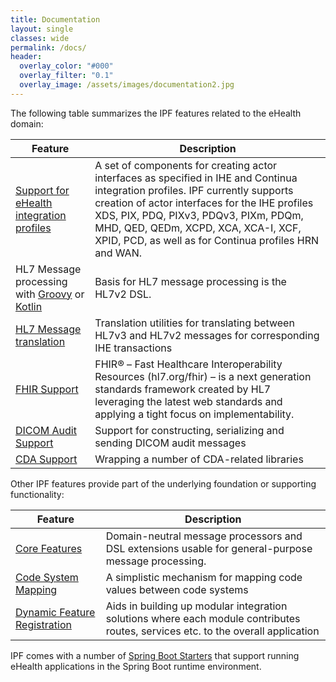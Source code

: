 ```yaml
---
title: Documentation
layout: single
classes: wide
permalink: /docs/
header:
  overlay_color: "#000"
  overlay_filter: "0.1"
  overlay_image: /assets/images/documentation2.jpg
---
```


The following table summarizes the IPF features related to the eHealth domain:

| Feature                                              | Description                                                  |
| ---------------------------------------------------- | ------------------------------------------------------------ |
| [Support for eHealth integration profiles][]         | A set of components for creating actor interfaces as specified in IHE and Continua integration profiles. IPF currently supports creation of actor interfaces for the IHE profiles XDS, PIX, PDQ, PIXv3, PDQv3, PIXm, PDQm, MHD, QED, QEDm, XCPD, XCA, XCA-I, XCF, XPID, PCD, as well as for Continua profiles HRN and WAN. |
| HL7 Message processing with [Groovy][] or [Kotlin][] | Basis for HL7 message processing is the HL7v2 DSL.           |
| [HL7 Message translation][]                          | Translation utilities for translating between HL7v3 and HL7v2 messages for corresponding IHE transactions |
| [FHIR Support][]                                     | FHIR® – Fast Healthcare Interoperability Resources (hl7.org/fhir) – is a next generation standards framework created by HL7 leveraging the latest web standards and applying a tight focus on implementability. |
| [DICOM Audit Support][]                              | Support for constructing, serializing and sending DICOM audit messages |
| [CDA Support][]                                      | Wrapping a number of CDA-related libraries                   |


Other IPF features provide part of the underlying foundation or supporting functionality:

| Feature                          | Description                                                  |
| -------------------------------- | ------------------------------------------------------------ |
| [Core Features][]                | Domain-neutral message processors and DSL extensions usable for general-purpose message processing. |
| [Code System Mapping][]          | A simplistic mechanism for mapping code values between code systems |
| [Dynamic Feature Registration][] | Aids in building up modular integration solutions where each module contributes routes, services etc. to the overall application |


IPF comes with a number of [Spring Boot Starters][] that support running eHealth applications
in the Spring Boot runtime environment.


[Support for eHealth integration profiles]: ihe/
[Groovy]: hl7-groovy/
[Kotlin]: hl7-kotlin/
[HL7 Message translation]: ipf-commons-ihe-hl7v3/index.html
[DICOM Audit Support]: audit/
[FHIR support]: ipf-platform-camel-ihe-fhir-core/index.html
[CDA Support]: ipf-modules-cda/index.html
[CDA processing Camel routes]: ipf-platform-camel-cda/index.html
[Core Features]: ipf-platform-camel-core/index.html
[Code System Mapping]: ipf-commons-map/index.html
[Dynamic Feature Registration]: dynamic.html
[Spring Boot Starters]: boot/